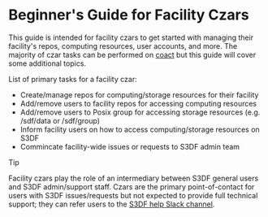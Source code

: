 # Beginner's Guide for Facility Czars

This guide is intended for facility czars to get started with managing their facility's repos, computing resources, user accounts, and more. The majority of czar tasks can be performed on [coact](https://coact.slac.stanford.edu) but this guide will cover some additional topics.

List of primary tasks for a facility czar:
* Create/manage repos for computing/storage resources for their facility
* Add/remove users to facility repos for accessing computing resources
* Add/remove users to Posix group for accessing storage resources (e.g. /sdf/data or /sdf/group)
* Inform facility users on how to access computing/storage resources on S3DF
* Commincate facility-wide issues or requests to S3DF admin team

> [!TIP]
> Facility czars play the role of an intermediary between S3DF general users and S3DF admin/support staff. Czars are the primary point-of-contact for users with S3DF issues/requests but not expected to provide full technical support; they can refer users to the [S3DF help Slack channel](slac.slack.com#comp-sdf).
